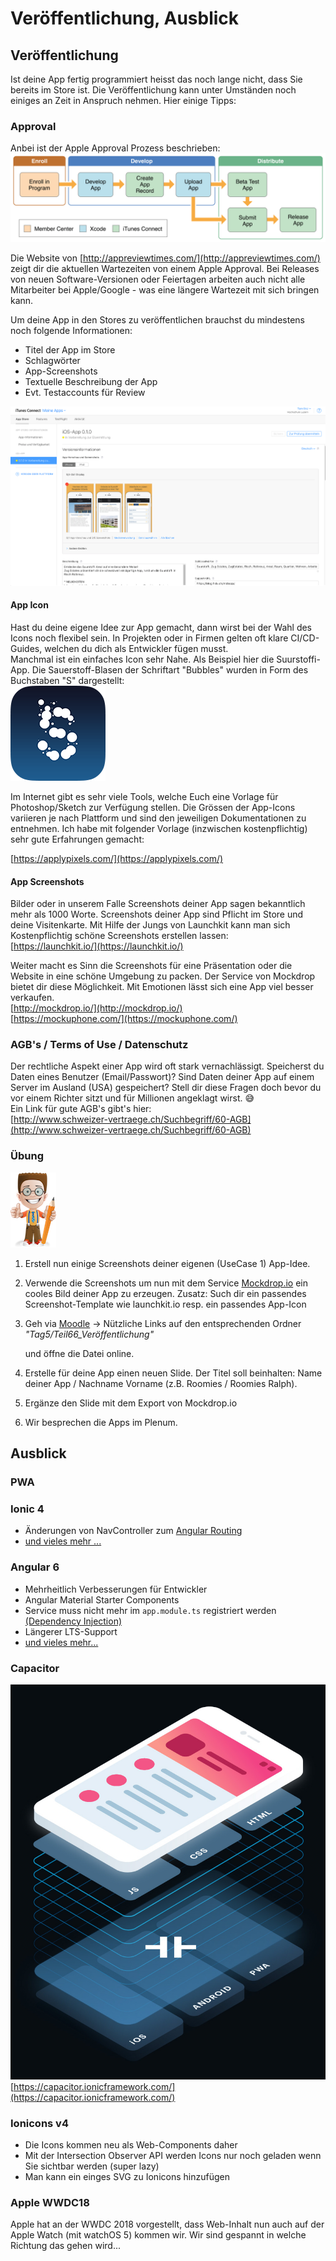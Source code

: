# Veröffentlichung, Ausblick

## Veröffentlichung

Ist deine App fertig programmiert heisst das noch lange nicht, dass Sie bereits im Store ist. Die Veröffentlichung kann unter Umständen noch einiges an Zeit in Anspruch nehmen. Hier einige Tipps:

### Approval

Anbei ist der Apple Approval Prozess beschrieben:  
![](../.gitbook/assets/apple-approval-prozess.png)

Die Website von [http://appreviewtimes.com/](http://appreviewtimes.com/) zeigt dir die aktuellen Wartezeiten von einem Apple Approval. Bei Releases von neuen Software-Versionen oder Feiertagen arbeiten auch nicht alle Mitarbeiter bei Apple/Google - was eine längere Wartezeit mit sich bringen kann.

Um deine App in den Stores zu veröffentlichen brauchst du mindestens noch folgende Informationen:

* Titel der App im Store
* Schlagwörter
* App-Screenshots
* Textuelle Beschreibung der App
* Evt. Testaccounts für Review

![](../.gitbook/assets/itunes-connect.png)

#### App Icon

Hast du deine eigene Idee zur App gemacht, dann wirst bei der Wahl des Icons noch flexibel sein. In Projekten oder in Firmen gelten oft klare CI/CD-Guides, welchen du dich als Entwickler fügen musst.  
Manchmal ist ein einfaches Icon sehr Nahe. Als Beispiel hier die Suurstoffi-App. Die Sauerstoff-Blasen der Schriftart "Bubbles" wurden in Form des Buchstaben "S" dargestellt:  
![](../.gitbook/assets/icon-76-2x.png)

Im Internet gibt es sehr viele Tools, welche Euch eine Vorlage für Photoshop/Sketch zur Verfügung stellen. Die Grössen der App-Icons variieren je nach Plattform und sind den jeweiligen Dokumentationen zu entnehmen. Ich habe mit folgender Vorlage \(inzwischen kostenpflichtig\) sehr gute Erfahrungen gemacht:

[https://applypixels.com/](https://applypixels.com/)

#### App Screenshots

Bilder oder in unserem Falle Screenshots deiner App sagen bekanntlich mehr als 1000 Worte. Screenshots deiner App sind Pflicht im Store und deine Visitenkarte. Mit Hilfe der Jungs von Launchkit kann man sich Kostenpflichtig schöne Screenshots erstellen lassen:  
[https://launchkit.io/](https://launchkit.io/)

Weiter macht es Sinn die Screenshots für eine Präsentation oder die Website in eine schöne Umgebung zu packen. Der Service von Mockdrop bietet dir diese Möglichkeit. Mit Emotionen lässt sich eine App viel besser verkaufen.  
[http://mockdrop.io/](http://mockdrop.io/)  
[https://mockuphone.com/](https://mockuphone.com/)

### AGB's / Terms of Use / Datenschutz

Der rechtliche Aspekt einer App wird oft stark vernachlässigt. Speicherst du Daten eines Benutzer \(Email/Passwort\)? Sind Daten deiner App auf einem Server im Ausland \(USA\) gespeichert? Stell dir diese Fragen doch bevor du vor einem Richter sitzt und für Millionen angeklagt wirst. 😅  
Ein Link für gute AGB's gibt's hier:  
[http://www.schweizer-vertraege.ch/Suchbegriff/60-AGB](http://www.schweizer-vertraege.ch/Suchbegriff/60-AGB)

### Übung

![](../.gitbook/assets/ralph_uebung.png)

1. Erstell nun einige Screenshots deiner eigenen \(UseCase 1\) App-Idee. 
2. Verwende die Screenshots um nun mit dem Service [Mockdrop.io](http://mockdrop.io/) ein cooles Bild deiner App zu erzeugen. Zusatz: Such dir ein passendes Screenshot-Template wie launchkit.io resp. ein passendes App-Icon 
3. Geh via [Moodle](https://www.gitbook.com/book/motzne/ict-bz-modul-335/edit#) -&gt; Nützliche Links auf den entsprechenden Ordner _"Tag5/Teil66\_Veröffentlichung"_

   und öffne die Datei online.

4. Erstelle für deine App einen neuen Slide. Der Titel soll beinhalten: Name deiner App / Nachname Vorname \(z.B. Roomies / Roomies Ralph\).
5. Ergänze den Slide mit dem Export von Mockdrop.io 
6. Wir besprechen die Apps im Plenum.

## Ausblick

### PWA

### Ionic 4

* Änderungen von NavController zum [Angular Routing](https://www.joshmorony.com/converting-ionic-3-push-pop-navigation-to-angular-routing-in-ionic-4/)
* [und vieles mehr ...](https://www.joshmorony.com/what-to-expect-when-ionic-4-is-released/)

### Angular 6

* Mehrheitlich Verbesserungen für Entwickler
* Angular Material Starter Components
* Service muss nicht mehr im `app.module.ts` registriert werden [\(Dependency Injection\)](https://angular.io/guide/dependency-injection)
* Längerer LTS-Support
* [und vieles mehr...](https://blog.angular.io/version-6-of-angular-now-available-cc56b0efa7a4)

### Capacitor

![](../.gitbook/assets/capacitor-hero.jpg) [https://capacitor.ionicframework.com/](https://capacitor.ionicframework.com/)

### Ionicons v4

* Die Icons kommen neu als Web-Components daher
* Mit der Intersection Observer API werden Icons nur noch geladen wenn Sie sichtbar werden \(super lazy\) 
* Man kann ein einges SVG zu Ionicons hinzufügen

### Apple WWDC18

Apple hat an der WWDC 2018 vorgestellt, dass Web-Inhalt nun auch auf der Apple Watch \(mit watchOS 5\) kommen wir. Wir sind gespannt in welche Richtung das gehen wird...

